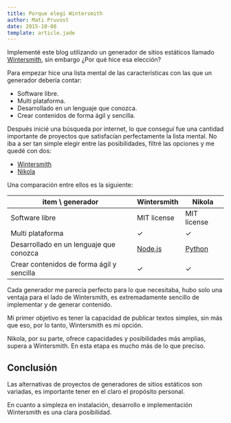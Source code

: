 ```yaml
---
title: Porque elegí Wintersmith
author: Mati Pruvost
date: 2015-10-08
template: article.jade
---
```


Implementé este blog utilizando un generador de sitios estáticos llamado [Wintersmith](http://wintersmith.io/), sin embargo ¿Por qué hice esa elección?

<span class="more"></span>

Para empezar hice una lista mental de las características con las que un generador debería contar:

- Software libre.  
- Multi plataforma. 
- Desarrollado en un lenguaje que conozca.   
- Crear contenidos de forma ágil y sencilla.

Después inicié una búsqueda por internet, lo que conseguí fue una cantidad importante de proyectos que satisfacían perfectamente la lista mental. No iba a ser tan simple elegir entre las posibilidades, filtré las opciones y me quedé con dos:

- [Wintersmith](http://wintersmith.io/)
- [Nikola](https://getnikola.com/)

Una comparación entre ellos es la siguiente:

item \ generador | Wintersmith | Nikola
------------ | ------------ | -------------
Software libre | MIT license | MIT license
Multi plataforma | ✓ | ✓ 
Desarrollado en un lenguaje que conozca | [Node.js](https://nodejs.org) | [Python](https://www.python.org)
Crear contenidos de forma ágil y sencilla | ✓ | ✓  


Cada generador me parecía perfecto para lo que necesitaba, hubo solo una ventaja para el lado de Wintersmith, es extremadamente sencillo de implementar y de generar contenido. 

Mi primer objetivo es tener la capacidad de publicar textos simples, sin más que eso, por lo tanto, Wintersmith es mi opción. 

Nikola, por su parte, ofrece capacidades y posibilidades más amplias, supera a Wintersmith. En esta etapa es mucho más de lo que preciso.

## Conclusión

Las alternativas de proyectos de generadores de sitios estáticos son variadas, es importante tener en el claro el propósito personal.

En cuanto a simpleza en instalación, desarrollo e implementación Wintersmith es una clara posibilidad.